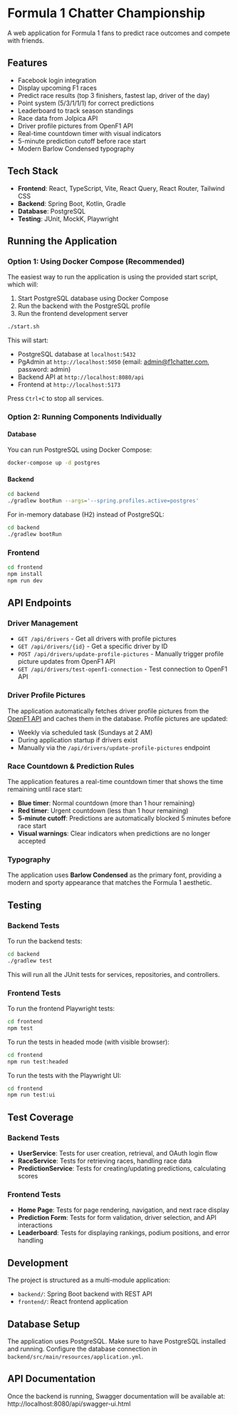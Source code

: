 # Formula 1 Chatter Championship

A web application for Formula 1 fans to predict race outcomes and compete with friends.

## Features

- Facebook login integration
- Display upcoming F1 races
- Predict race results (top 3 finishers, fastest lap, driver of the day)
- Point system (5/3/1/1/1) for correct predictions
- Leaderboard to track season standings
- Race data from Jolpica API
- Driver profile pictures from OpenF1 API
- Real-time countdown timer with visual indicators
- 5-minute prediction cutoff before race start
- Modern Barlow Condensed typography

## Tech Stack

- **Frontend**: React, TypeScript, Vite, React Query, React Router, Tailwind CSS
- **Backend**: Spring Boot, Kotlin, Gradle
- **Database**: PostgreSQL
- **Testing**: JUnit, MockK, Playwright

## Running the Application

### Option 1: Using Docker Compose (Recommended)

The easiest way to run the application is using the provided start script, which will:
1. Start PostgreSQL database using Docker Compose
2. Run the backend with the PostgreSQL profile
3. Run the frontend development server

```bash
./start.sh
```

This will start:
- PostgreSQL database at `localhost:5432`
- PgAdmin at `http://localhost:5050` (email: admin@f1chatter.com, password: admin)
- Backend API at `http://localhost:8080/api`
- Frontend at `http://localhost:5173`

Press `Ctrl+C` to stop all services.

### Option 2: Running Components Individually

#### Database
You can run PostgreSQL using Docker Compose:

```bash
docker-compose up -d postgres
```

#### Backend

```bash
cd backend
./gradlew bootRun --args='--spring.profiles.active=postgres'
```

For in-memory database (H2) instead of PostgreSQL:

```bash
cd backend
./gradlew bootRun
```

### Frontend

```bash
cd frontend
npm install
npm run dev
```

## API Endpoints

### Driver Management

- `GET /api/drivers` - Get all drivers with profile pictures
- `GET /api/drivers/{id}` - Get a specific driver by ID
- `POST /api/drivers/update-profile-pictures` - Manually trigger profile picture updates from OpenF1 API
- `GET /api/drivers/test-openf1-connection` - Test connection to OpenF1 API

### Driver Profile Pictures

The application automatically fetches driver profile pictures from the [OpenF1 API](https://openf1.org/) and caches them in the database. Profile pictures are updated:

- Weekly via scheduled task (Sundays at 2 AM)
- During application startup if drivers exist
- Manually via the `/api/drivers/update-profile-pictures` endpoint

### Race Countdown & Prediction Rules

The application features a real-time countdown timer that shows the time remaining until race start:

- **Blue timer**: Normal countdown (more than 1 hour remaining)
- **Red timer**: Urgent countdown (less than 1 hour remaining)
- **5-minute cutoff**: Predictions are automatically blocked 5 minutes before race start
- **Visual warnings**: Clear indicators when predictions are no longer accepted

### Typography

The application uses **Barlow Condensed** as the primary font, providing a modern and sporty appearance that matches the Formula 1 aesthetic.

## Testing

### Backend Tests

To run the backend tests:

```bash
cd backend
./gradlew test
```

This will run all the JUnit tests for services, repositories, and controllers.

### Frontend Tests

To run the frontend Playwright tests:

```bash
cd frontend
npm test
```

To run the tests in headed mode (with visible browser):

```bash
cd frontend
npm run test:headed
```

To run the tests with the Playwright UI:

```bash
cd frontend
npm run test:ui
```

## Test Coverage

### Backend Tests

- **UserService**: Tests for user creation, retrieval, and OAuth login flow
- **RaceService**: Tests for retrieving races, handling race data
- **PredictionService**: Tests for creating/updating predictions, calculating scores

### Frontend Tests

- **Home Page**: Tests for page rendering, navigation, and next race display
- **Prediction Form**: Tests for form validation, driver selection, and API interactions
- **Leaderboard**: Tests for displaying rankings, podium positions, and error handling

## Development

The project is structured as a multi-module application:

- `backend/`: Spring Boot backend with REST API
- `frontend/`: React frontend application

## Database Setup

The application uses PostgreSQL. Make sure to have PostgreSQL installed and running.
Configure the database connection in `backend/src/main/resources/application.yml`.

## API Documentation
Once the backend is running, Swagger documentation will be available at:
http://localhost:8080/api/swagger-ui.html 